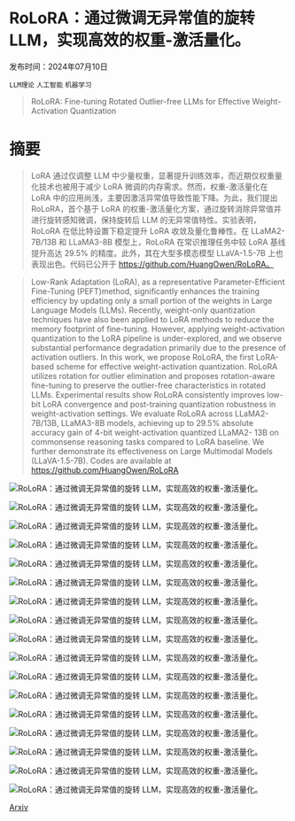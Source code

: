# RoLoRA：通过微调无异常值的旋转 LLM，实现高效的权重-激活量化。

发布时间：2024年07月10日

`LLM理论` `人工智能` `机器学习`

> RoLoRA: Fine-tuning Rotated Outlier-free LLMs for Effective Weight-Activation Quantization

# 摘要

> LoRA 通过仅调整 LLM 中少量权重，显著提升训练效率，而近期仅权重量化技术也被用于减少 LoRA 微调的内存需求。然而，权重-激活量化在 LoRA 中的应用尚浅，主要因激活异常值导致性能下降。为此，我们提出 RoLoRA，首个基于 LoRA 的权重-激活量化方案，通过旋转消除异常值并进行旋转感知微调，保持旋转后 LLM 的无异常值特性。实验表明，RoLoRA 在低比特设置下稳定提升 LoRA 收敛及量化鲁棒性。在 LLaMA2-7B/13B 和 LLaMA3-8B 模型上，RoLoRA 在常识推理任务中较 LoRA 基线提升高达 29.5% 的精度。此外，其在大型多模态模型 LLaVA-1.5-7B 上也表现出色。代码已公开于 https://github.com/HuangOwen/RoLoRA。

> Low-Rank Adaptation (LoRA), as a representative Parameter-Efficient Fine-Tuning (PEFT)method, significantly enhances the training efficiency by updating only a small portion of the weights in Large Language Models (LLMs). Recently, weight-only quantization techniques have also been applied to LoRA methods to reduce the memory footprint of fine-tuning. However, applying weight-activation quantization to the LoRA pipeline is under-explored, and we observe substantial performance degradation primarily due to the presence of activation outliers. In this work, we propose RoLoRA, the first LoRA-based scheme for effective weight-activation quantization. RoLoRA utilizes rotation for outlier elimination and proposes rotation-aware fine-tuning to preserve the outlier-free characteristics in rotated LLMs. Experimental results show RoLoRA consistently improves low-bit LoRA convergence and post-training quantization robustness in weight-activation settings. We evaluate RoLoRA across LLaMA2-7B/13B, LLaMA3-8B models, achieving up to 29.5% absolute accuracy gain of 4-bit weight-activation quantized LLaMA2- 13B on commonsense reasoning tasks compared to LoRA baseline. We further demonstrate its effectiveness on Large Multimodal Models (LLaVA-1.5-7B). Codes are available at https://github.com/HuangOwen/RoLoRA

![RoLoRA：通过微调无异常值的旋转 LLM，实现高效的权重-激活量化。](../../../paper_images/2407.08044/activation_compare.png)

![RoLoRA：通过微调无异常值的旋转 LLM，实现高效的权重-激活量化。](../../../paper_images/2407.08044/x1.png)

![RoLoRA：通过微调无异常值的旋转 LLM，实现高效的权重-激活量化。](../../../paper_images/2407.08044/x2.png)

![RoLoRA：通过微调无异常值的旋转 LLM，实现高效的权重-激活量化。](../../../paper_images/2407.08044/x3.png)

![RoLoRA：通过微调无异常值的旋转 LLM，实现高效的权重-激活量化。](../../../paper_images/2407.08044/x4.png)

![RoLoRA：通过微调无异常值的旋转 LLM，实现高效的权重-激活量化。](../../../paper_images/2407.08044/x5.png)

![RoLoRA：通过微调无异常值的旋转 LLM，实现高效的权重-激活量化。](../../../paper_images/2407.08044/x6.png)

![RoLoRA：通过微调无异常值的旋转 LLM，实现高效的权重-激活量化。](../../../paper_images/2407.08044/x7.png)

![RoLoRA：通过微调无异常值的旋转 LLM，实现高效的权重-激活量化。](../../../paper_images/2407.08044/x8.png)

![RoLoRA：通过微调无异常值的旋转 LLM，实现高效的权重-激活量化。](../../../paper_images/2407.08044/activation_compare_layer0.png)

![RoLoRA：通过微调无异常值的旋转 LLM，实现高效的权重-激活量化。](../../../paper_images/2407.08044/activation_compare_layer1.png)

![RoLoRA：通过微调无异常值的旋转 LLM，实现高效的权重-激活量化。](../../../paper_images/2407.08044/activation_compare_layer6.png)

![RoLoRA：通过微调无异常值的旋转 LLM，实现高效的权重-激活量化。](../../../paper_images/2407.08044/activation_compare_layer11.png)

![RoLoRA：通过微调无异常值的旋转 LLM，实现高效的权重-激活量化。](../../../paper_images/2407.08044/activation_compare_layer16.png)

![RoLoRA：通过微调无异常值的旋转 LLM，实现高效的权重-激活量化。](../../../paper_images/2407.08044/activation_compare_layer21.png)

![RoLoRA：通过微调无异常值的旋转 LLM，实现高效的权重-激活量化。](../../../paper_images/2407.08044/activation_compare_layer26.png)

![RoLoRA：通过微调无异常值的旋转 LLM，实现高效的权重-激活量化。](../../../paper_images/2407.08044/activation_compare_layer31.png)

[Arxiv](https://arxiv.org/abs/2407.08044)